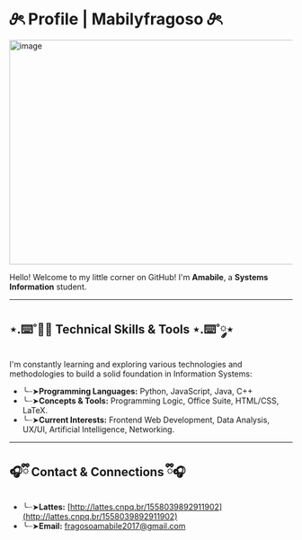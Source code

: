 # 𝜗ৎ Profile | Mabilyfragoso 𝜗ৎ

<img width="1200" height="400" alt="image" src="https://github.com/user-attachments/assets/9ff5ab27-fc8d-47ff-8a84-8d647bd7df39" />

Hello! Welcome to my little corner on GitHub! I'm **Amabile**, a **Systems Information** student.

---

## ⋆.⌨️˚༘⋆ Technical Skills & Tools ⋆.⌨️˚༘⋆

I'm constantly learning and exploring various technologies and methodologies to build a solid foundation in Information Systems:

* ╰┈➤**Programming Languages:** Python, JavaScript, Java, C++
* ╰┈➤**Concepts & Tools:** Programming Logic, Office Suite, HTML/CSS, LaTeX.
* ╰┈➤**Current Interests:** Frontend Web Development, Data Analysis, UX/UI, Artificial Intelligence, Networking.

---

## 🎧ྀི Contact & Connections ྀི🎧

* ╰┈➤**Lattes:** [http://lattes.cnpq.br/1558039892911902](http://lattes.cnpq.br/1558039892911902)
* ╰┈➤**Email:** fragosoamabile2017@gmail.com
